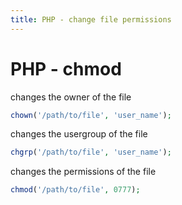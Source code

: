 ```yaml
---
title: PHP - change file permissions
---
```


<h1 class="header">PHP - chmod</h1>

changes the owner of the file
```php
chown('/path/to/file', 'user_name');
```

changes the usergroup of the file
```php
chgrp('/path/to/file', 'user_name');
```

changes the permissions of the file
```php
chmod('/path/to/file', 0777);
```